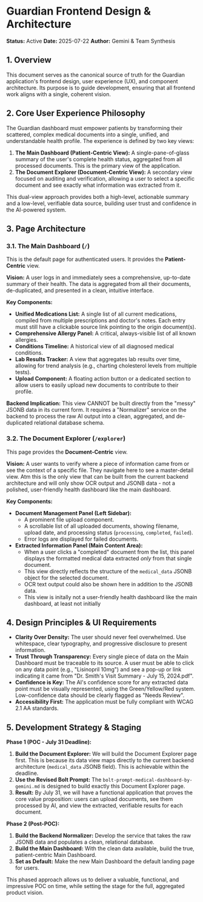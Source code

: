 
# Guardian Frontend Design & Architecture

**Status:** Active
**Date:** 2025-07-22
**Author:** Gemini & Team Synthesis

## 1. Overview

This document serves as the canonical source of truth for the Guardian application's frontend design, user experience (UX), and component architecture. Its purpose is to guide development, ensuring that all frontend work aligns with a single, coherent vision.

## 2. Core User Experience Philosophy

The Guardian dashboard must empower patients by transforming their scattered, complex medical documents into a single, unified, and understandable health profile. The experience is defined by two key views:

1.  **The Main Dashboard (Patient-Centric View):** A single-pane-of-glass summary of the user's complete health status, aggregated from all processed documents. This is the primary view of the application.
2.  **The Document Explorer (Document-Centric View):** A secondary view focused on auditing and verification, allowing a user to select a specific document and see exactly what information was extracted from it.

This dual-view approach provides both a high-level, actionable summary and a low-level, verifiable data source, building user trust and confidence in the AI-powered system.

## 3. Page Architecture

### 3.1. The Main Dashboard (`/`)

This is the default page for authenticated users. It provides the **Patient-Centric** view.

**Vision:** A user logs in and immediately sees a comprehensive, up-to-date summary of their health. The data is aggregated from all their documents, de-duplicated, and presented in a clean, intuitive interface.

**Key Components:**

*   **Unified Medications List:** A single list of all current medications, compiled from multiple prescriptions and doctor's notes. Each entry must still have a clickable source link pointing to the origin document(s).
*   **Comprehensive Allergy Panel:** A critical, always-visible list of all known allergies.
*   **Conditions Timeline:** A historical view of all diagnosed medical conditions.
*   **Lab Results Tracker:** A view that aggregates lab results over time, allowing for trend analysis (e.g., charting cholesterol levels from multiple tests).
*   **Upload Component:** A floating action button or a dedicated section to allow users to easily upload new documents to contribute to their profile.

**Backend Implication:** This view CANNOT be built directly from the "messy" JSONB data in its current form. It requires a "Normalizer" service on the backend to process the raw AI output into a clean, aggregated, and de-duplicated relational database schema.

### 3.2. The Document Explorer (`/explorer`)

This page provides the **Document-Centric** view.

**Vision:** A user wants to verify where a piece of information came from or see the context of a specific file. They navigate here to see a master-detail view. Atm this is the only view that can be built from the current backend architecture and will only show OCR output and JSONB data - not a polished, user-friendly health dashboard like the main dashboard.

**Key Components:**

*   **Document Management Panel (Left Sidebar):**
    *   A prominent file upload component.
    *   A scrollable list of all uploaded documents, showing filename, upload date, and processing status (`processing`, `completed`, `failed`).
    *   Error logs are displayed for failed documents.
*   **Extracted Information Panel (Main Content Area):**
    *   When a user clicks a "completed" document from the list, this panel displays the formatted medical data extracted *only* from that single document.
    *   This view directly reflects the structure of the `medical_data` JSONB object for the selected document.
    *   OCR text output could also be shown here in addition to the JSONB data.
    *   This view is initally not a user-friendly health dashboard like the main dashboard, at least not initially

## 4. Design Principles & UI Requirements

*   **Clarity Over Density:** The user should never feel overwhelmed. Use whitespace, clear typography, and progressive disclosure to present information.
*   **Trust Through Transparency:** Every single piece of data on the Main Dashboard must be traceable to its source. A user must be able to click on any data point (e.g., "Lisinopril 10mg") and see a pop-up or link indicating it came from "Dr. Smith's Visit Summary - July 15, 2024.pdf".
*   **Confidence is Key:** The AI's confidence score for any extracted data point must be visually represented, using the Green/Yellow/Red system. Low-confidence data should be clearly flagged as "Needs Review".
*   **Accessibility First:** The application must be fully compliant with WCAG 2.1 AA standards.

## 5. Development Strategy & Staging

**Phase 1 (POC - July 31 Deadline):**

1.  **Build the Document Explorer:** We will build the Document Explorer page first. This is because its data view maps directly to the current backend architecture (`medical_data` JSONB field). This is achievable within the deadline.
2.  **Use the Revised Bolt Prompt:** The `bolt-prompt-medical-dashboard-by-gemini.md` is designed to build exactly this Document Explorer page.
3.  **Result:** By July 31, we will have a functional application that proves the core value proposition: users can upload documents, see them processed by AI, and view the extracted, verifiable results for each document.

**Phase 2 (Post-POC):**

1.  **Build the Backend Normalizer:** Develop the service that takes the raw JSONB data and populates a clean, relational database.
2.  **Build the Main Dashboard:** With the clean data available, build the true, patient-centric Main Dashboard.
3.  **Set as Default:** Make the new Main Dashboard the default landing page for users.

This phased approach allows us to deliver a valuable, functional, and impressive POC on time, while setting the stage for the full, aggregated product vision.
